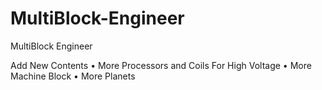 # MultiBlock-Engineer
MultiBlock Engineer

Add New Contents
• More Processors and Coils For High Voltage
• More Machine Block
• More Planets
